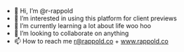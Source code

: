 - 👋 Hi, I’m @r-rappold
- 👀 I’m interested in using this platform for client previews
- 🌱 I’m currently learning a lot about life woo hoo
- 💞️ I’m looking to collaborate on anything
- 📫 How to reach me r@rappold.co + www.rappold.co

<!---
r-rappold/r-rappold is a ✨ special ✨ repository because its `README.md` (this file) appears on your GitHub profile.
You can click the Preview link to take a look at your changes.
--->
